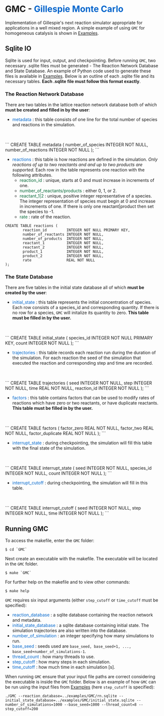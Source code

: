 # GMC - <span style="color: #0066CC"> Gillespie Monte Carlo </span>

Implementation of Gillespie's next reaction simulator appropriate for applications in a well mixed region. A simple example of using `GMC` for homogeneous catalysis is shown in [Examples](./Examples.html).

## Sqlite IO  

Sqlite is used for input, output, and checkpointing. Before running `GMC`, two necessary .sqlite files must be generated - The Reaction Network Database and State Database. An example of Python code used to generate these files is available in [Examples](./Examples.html). Below is an outline of each .sqlite file and its necessary tables. **Each .sqlite file must follow this format exactly**. 

### The Reaction Network Database 
There are two tables in the lattice reaction network database both of which **must be created and filled in by the user**:
- <span style="color:#0066CC"> metadata </span> : this table consists of one line for the total number of species and reactions in the simulation.
<br>
<br>
```
CREATE TABLE metadata (
        number_of_species   INTEGER NOT NULL,
        number_of_reactions INTEGER NOT NULL
);
```

- <span style="color:#0066CC"> reactions </span>: this table is how reactions are defined in the simulation. *Only reactions of up to two reactants and and up to two products are supported.* Each row in the table represents one reaction with the following attributes. 
    - <span style="color:#006633"> reaction_id </span>: unique, starts at 0 and must increase in increments of one.
    - <span style="color:#006633"> number_of_reactants/products </span>: either 0, 1, or 2.
    - <span style="color:#006633"> reactant_1\|2 </span>: unique, positive integer representative of a species. The integer representation of species must begin at 0 and increase in increments of one. If there is only one reactant\|product then set the species to -1.
    - <span style="color:#006633"> rate </span>: rate of the reaction.

```
CREATE TABLE reactions (
        reaction_id         INTEGER NOT NULL PRIMARY KEY,
        number_of_reactants INTEGER NOT NULL,
        number_of_products  INTEGER NOT NULL,
        reactant_1          INTEGER NOT NULL,
        reactant_2          INTEGER NOT NULL,
        product_1           INTEGER NOT NULL,
        product_2           INTEGER NOT NULL,
        rate                REAL NOT NULL
);
```

### The State Database 
There are five tables in the initial state database all of which **must be created by the user**: 

- <span style="color:#0066CC"> initial_state </span>: this table represents the initial concentration of species. Each row consists of a species_id and corresponding quantity. If there is no row for a species, `GMC` will initalize its quantity to zero. **This table must be filled in by the user.**
<br>
<br>
```
CREATE TABLE initial_state (
        species_id             INTEGER NOT NULL PRIMARY KEY,
        count                  INTEGER NOT NULL
);
```

- <span style="color:#0066CC"> trajectories </span>: this table records each reaction run during the duration of the simulation. For each reaction the seed of the simulation that executed the reaction and corresponding step and time are recorded. 
<br>
<br>
```
CREATE TABLE trajectories (
        seed                INTEGER NOT NULL,
        step                INTEGER NOT NULL,
        time                REAL NOT NULL,
        reaction_id         INTEGER NOT NULL
);
```

- <span style="color:#0066CC"> factors </span>: this table contains factors that can be used to modify rates of reactions which have zero or two reactants, or have duplicate reactants. **This table must be filled in by the user.**
<br>
<br>
```
CREATE TABLE factors (
        factor_zero      REAL NOT NULL,
        factor_two       REAL NOT NULL,
        factor_duplicate REAL NOT NULL
);
```

- <span style="color:#0066CC"> interrupt_state </span>: during checkpointing, the simulation will fill this table with the final state of the simulation. 
<br>
<br>
```
CREATE TABLE interrupt_state (
        seed                    INTEGER NOT NULL,
        species_id              INTEGER NOT NULL,
        count                   INTEGER NOT NULL
);
```

- <span style="color:#0066CC"> interrupt_cutoff </span>: during checkpointing, the simulation will fill in this table.
<br>
<br>
```
CREATE TABLE interrupt_cutoff (
        seed                    INTEGER NOT NULL,
        step                    INTEGER NOT NULL,
        time                    INTEGER NOT NULL       
);
```

## Running GMC
To access the makefile, enter the `GMC` folder:

```
$ cd `GMC`
```

Next create an executable with the makefile. The executable will be located in the `GMC` folder.

```
$ make `GMC`
```

For further help on the makefile and to view other commands:

```
$ make help
```

`GMC` requires six input arguments (either `step_cutoff` or `time_cutoff` must be specified): 

- <span style="color:#0066CC"> reaction_database </span>: a sqlite database containing the reaction network and metadata.
- <span style="color:#0066CC"> initial_state_database </span>: a sqlite database containing initial state. The simulation trajectories are also written into the database.
-  <span style="color:#0066CC">number_of_simulation </span>: an integer specifying how many simulations to run.
-  <span style="color:#0066CC">base_seed </span>: seeds used are `base_seed, base_seed+1, ..., base_seed+number_of_simulations-1`.
- <span style="color:#0066CC"> thread_count </span>: how many threads to use.
- <span style="color:#0066CC"> step_cutoff </span>: how many steps in each simulation.
- <span style="color:#0066CC"> time_cutoff </span>: how much time in each simulation [s].

When running `GMC` ensure that your input file paths are correct considering the executable is inside the `GMC` folder. Below is an example of how `GMC` can be run using the input files from [Examples](./Examples.html) (here `step_cutoff` is specified):

```
./GMC --reaction_database=../examples/GMC/rn.sqlite --initial_state_database=../examples/GMC/initial_state.sqlite --number_of_simulations=1000 --base_seed=1000 --thread_count=8 --step_cutoff=200
```